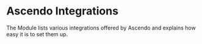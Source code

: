 # Ascendo Integrations

The Module lists various integrations offered by Ascendo and explains how easy it is to set them up.
